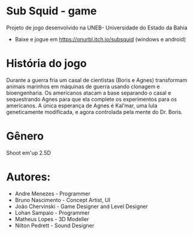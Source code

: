 # Sub Squid - game
Projeto de jogo desenvolvido na UNEB- Universidade do Estado da Bahia
-  Baixe e jogue em https://onurbl.itch.io/subsquid (windows e android)
# História do jogo
Durante a guerra fria um casal de cientistas (Boris e Agnes) transformam animais marinhos em máquinas de guerra usando clonagem e bioengenharia. Os americanos atacam a base separando o casal e sequestrando Agnes para que ela complete os experimentos para os americanos. A única esperança de Agnes é Kal’mar, uma lula geneticamente modificada, e agora controlada pela mente do Dr. Boris.

# Gênero
Shoot em'up 2.5D 


# Autores: 
 - Andre Menezes - Programmer
 - Bruno Nascimento - Concept Artist, UI
 - João Chervinski - Game Designer and Level Designer
 - Lohan Sampaio - Programmer
 - Matheus Lopes - 3D Modeller
 - Nilton Pedrett - Sound Designer 
